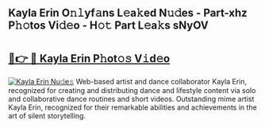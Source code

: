 ## Kayla Erin O𝚗𝚕yf𝚊ns L𝚎a𝚔ed N𝚞𝚍es - Part-xhz P𝚑𝚘tos Vi𝚍𝚎o - H𝚘𝚝 Part L𝚎a𝚔s sNyOV

# <h2><a href="http://kf39s0.oniu.top/?m=Kayla+Erin">🔗👉 🔴 Kayla Erin P𝚑ot𝚘𝚜 V𝚒d𝚎o</a></h2>

[![Kayla Erin Nu𝚍e𝚜](https://i.imgur.com/0qMVB7G.gif)](http://kf39s0.oniu.top/?m=Kayla+Erin)
Web-based artist and dance collaborator Kayla Erin, recognized for creating and distributing dance and lifestyle content via solo and collaborative dance routines and short videos. Outstanding mime artist Kayla Erin, recognized for their remarkable abilities and achievements in the art of silent storytelling.  
